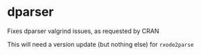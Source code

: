 # dparser

Fixes dparser valgrind issues, as requested by CRAN

This will need a version update (but nothing else) for `rxode2parse`

